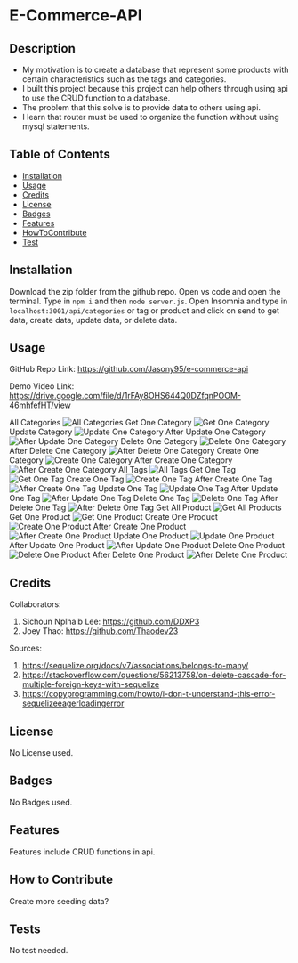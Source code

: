 # E-Commerce-API

## Description

- My motivation is to create a database that represent some products with certain characteristics such as the tags and categories.
- I built this project because this project can help others through using api to use the CRUD function to a database.
- The problem that this solve is to provide data to others using api.
- I learn that router must be used to organize the function without using mysql statements.

## Table of Contents

- [Installation](#installation)
- [Usage](#usage)
- [Credits](#credits)
- [License](#license)
- [Badges](#badges)
- [Features](#features)
- [HowToContribute](#how-to-contribute)
- [Test](#tests)

## Installation

Download the zip folder from the github repo. Open vs code and open the terminal. Type in `npm i` and then `node server.js`. Open Insomnia and type in `localhost:3001/api/categories` or tag or product and click on send to get data, create data, update data, or delete data.

## Usage

GitHub Repo Link: https://github.com/Jasony95/e-commerce-api

Demo Video Link: https://drive.google.com/file/d/1rFAy8OHS644Q0DZfqnPOOM-46mhfefHT/view

All Categories
![All Categories](assets/images/all%20cat.jpg)
Get One Category
![Get One Category](assets/images/one%20cat.jpg)
Update Category
![Update One Category](assets/images/update%20cat.jpg)
After Update One Category
![After Update One Category](assets/images/after%20update%20cat.jpg)
Delete One Category
![Delete One Category](assets/images/delete%20cat.jpg)
After Delete One Category
![After Delete One Category](assets/images/after%20delete%20cat.jpg)
Create One Category
![Create One Category](assets/images/create%20cat.jpg)
After Create One Category
![After Create One Category](assets/images/after%20create%20cat.jpg)
All Tags
![All Tags](assets/images/all%20tag.jpg)
Get One Tag
![Get One Tag](assets/images/one%20tag.jpg)
Create One Tag
![Create One Tag](assets/images/create%20tag.jpg)
After Create One Tag
![After Create One Tag](assets/images/after%20create%20tag.jpg)
Update One Tag
![Update One Tag](assets/images/update%20tag.jpg)
After Update One Tag
![After Update One Tag](assets/images/after%20update%20tag.jpg)
Delete One Tag
![Delete One Tag](assets/images/delete%20tag.jpg)
After Delete One Tag
![After Delete One Tag](assets/images/after%20delete%20type.jpg)
Get All Product
![Get All Products](assets/images/all%20product.jpg)
Get One Product
![Get One Product](assets/images/one%20product.jpg)
Create One Product
![Create One Product](assets/images/create%20product.jpg)
After Create One Product
![After Create One Product](assets/images/after%20create%20product.jpg)
Update One Product
![Update One Product](assets/images/update%20product.jpg)
After Update One Product
![After Update One Product](assets/images/after%20update%20product.jpg)
Delete One Product
![Delete One Product](assets/images/delete%20product.jpg)
After Delete One Product
![After Delete One Product](assets/images/after%20delete%20product.jpg)

## Credits

Collaborators:

1. Sichoun Nplhaib Lee: https://github.com/DDXP3
2. Joey Thao: https://github.com/Thaodev23

Sources: 

1. https://sequelize.org/docs/v7/associations/belongs-to-many/
2. https://stackoverflow.com/questions/56213758/on-delete-cascade-for-multiple-foreign-keys-with-sequelize
3. https://copyprogramming.com/howto/i-don-t-understand-this-error-sequelizeeagerloadingerror

## License

No License used.

## Badges

No Badges used.

## Features

Features include CRUD functions in api.

## How to Contribute

Create more seeding data?

## Tests

No test needed.